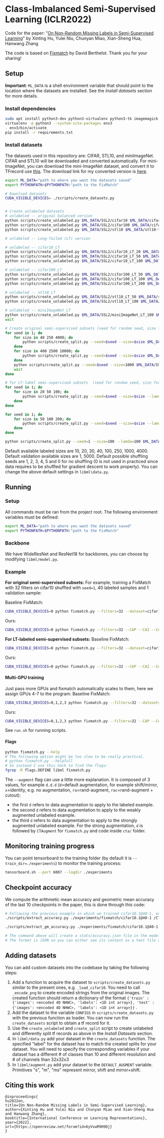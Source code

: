 # Class-Imbalanced Semi-Supervised Learning (ICLR2022)

Code for the paper: "[On Non-Random Missing Labels in Semi-Supervised Learning]()" by 
Xinting Hu, Yulei Niu, Chunyan Miao, Xian-Sheng Hua, Hanwang Zhang

The code is based on [Fixmatch](https://github.com/google-research/fixmatch) by David Berthelot. Thank you for your sharing!


## Setup

**Important**: `ML_DATA` is a shell environment variable that should point to the location where the datasets are installed. See the *Install datasets* section for more details.

### Install dependencies

```bash
sudo apt install python3-dev python3-virtualenv python3-tk imagemagick
virtualenv -p python3 --system-site-packages env3
. env3/bin/activate
pip install -r requirements.txt
```

### Install datasets
The datasets used in this repository are: CIFAR, STL10, and miniImageNet. 
CIFAR and STL10 will be downloaded and converted automatically. For mini-ImageNet, you can download the mini-ImageNet dataset, and convert it to TFrecord use [this](https://github.com/kmonachopoulos/ImageNet-to-TFrecord/tree/c722ad22f72bb8c7c674972b25c35d1734481537). The download link for my converted version is [here](https://drive.google.com/drive/folders/15TBbksuEWYmvN9N40MdFjRxuw96W-Vh2?usp=sharing).

```bash
export ML_DATA="path to where you want the datasets saved"
export PYTHONPATH=$PYTHONPATH:"path to the FixMatch"

# Download datasets
CUDA_VISIBLE_DEVICES= ./scripts/create_datasets.py


# Create unlabeled datasets 
# unlabeled -- original balanced version
python scripts/create_unlabeled.py $ML_DATA/SSL2/cifar10 $ML_DATA/cifar10-train.tfrecord &
python scripts/create_unlabeled.py $ML_DATA/SSL2/cifar100 $ML_DATA/cifar100-train.tfrecord &
python scripts/create_unlabeled.py $ML_DATA/SSL2/stl10 $ML_DATA/stl10-train.tfrecord $ML_DATA/stl10-unlabeled.tfrecord &

# unlabeled -- Long-Tailed (LT) version 

# unlabeled -- cifar10_LT
python scripts/create_unlabeled.py $ML_DATA/SSL2/cifar10_LT_20 $ML_DATA/cifar10-train.tfrecord &
python scripts/create_unlabeled.py $ML_DATA/SSL2/cifar10_LT_50 $ML_DATA/cifar10-train.tfrecord &
python scripts/create_unlabeled.py $ML_DATA/SSL2/cifar10_LT_100 $ML_DATA/cifar10_LT_100-train.tfrecord &

# unlabeled -- cifar100_LT
python scripts/create_unlabeled.py $ML_DATA/SSL2/cifar100_LT_50 $ML_DATA/cifar100_LT_50-train.tfrecord &
python scripts/create_unlabeled.py $ML_DATA/SSL2/cifar100_LT_100 $ML_DATA/cifar100_LT_100-train.tfrecord &
python scripts/create_unlabeled.py $ML_DATA/SSL2/cifar100_LT_200 $ML_DATA/cifar100-train.tfrecord &

# unlabeled -- stl10_LT
python scripts/create_unlabeled.py $ML_DATA/SSL2/stl10_LT_50 $ML_DATA/stl10-train.tfrecord $ML_DATA/stl10-unlabeled.tfrecord &
python scripts/create_unlabeled.py $ML_DATA/SSL2/stl10_LT_100 $ML_DATA/stl10-train.tfrecord $ML_DATA/stl10-unlabeled.tfrecord &

# unlabeled -- miniImageNet_LT
python scripts/create_unlabeled.py $ML_DATA/SSL2/miniImageNet_LT_100 $ML_DATA/miniImageNet-train.tfrecord 
wait

# Create original semi-supervised subsets (seed for random seed, size for the whole size of the labeled data)
for seed in 1; do
    for size in 40 250 4000; do
        python scripts/create_split.py --seed=$seed --size=$size $ML_DATA/SSL2/cifar10 $ML_DATA/cifar10-train.tfrecord &
    done
    for size in 400 2500 10000; do
        python scripts/create_split.py --seed=$seed --size=$size $ML_DATA/SSL2/cifar100 $ML_DATA/cifar100-train.tfrecord &
    done
    python scripts/create_split.py --seed=$seed --size=1000 $ML_DATA/SSL2/stl10 $ML_DATA/stl10-train.tfrecord $ML_DATA/stl10-unlabeled.tfrecord &
    wait
done

# for LT-label semi-supervised subsets  (seed for random seed, size for the max size of labeled data among classes, lamda for imabalance ratio of the labeled data)
for seed in 1; do
    for size in 20 50 100; do
        python scripts/create_split.py --seed=$seed --size=$size --lamda=$size $ML_DATA/SSL2/cifar10_LT_$size $ML_DATA/cifar10-train.tfrecord &
    done
done 

for seed in 1; do
    for size in 50 100 200; do
        python scripts/create_split.py --seed=$seed --size=$size --lamda=50 $ML_DATA/SSL2/cifar100_LT_$size $ML_DATA/cifar100-train.tfrecord &
    done
done 

python scripts/create_split.py --seed=1 --size=100 --lamda=100 $ML_DATA/SSL2/miniImageNet_LT_100 $ML_DATA/miniImageNet_LT_100-train.tfrecord &


```
Default available labeled sizes are 10, 20, 30, 40, 100, 250, 1000, 4000.
Default validation available sizes are 1, 5000.
Default possible shuffling seeds are 1, 2, 3, 4, 5 and 0 for no shuffling (0 is not used in practiced since data requires to be
shuffled for gradient descent to work properly).
You can change the above default settings in `libml\data.py`.

## Running

### Setup

All commands must be ran from the project root. The following environment variables must be defined:
```bash
export ML_DATA="path to where you want the datasets saved"
export PYTHONPATH=$PYTHONPATH:"path to the FixMatch"
```
### Backbone 
We have WideResNet and ResNet18 for backbones, you can choose by modifying `libml/model.py`.

### Example

**For original semi-supervised subsets:**
For example, training a FixMatch with 32 filters on cifar10 shuffled with `seed=1`, 40 labeled samples and 1 validation sample:

Baseline FixMatch:
```bash
CUDA_VISIBLE_DEVICES=0 python fixmatch.py --filters=32 --dataset=cifar10.1@40-1 --train_dir ./experiments/fixmatch
```

Ours:
```bash
CUDA_VISIBLE_DEVICES=0 python fixmatch.py --filters=32 --CAP --CAI --CADR --dataset=cifar10.1@40-1 --train_dir ./experiments/fixmatch
```


**For LT-labeled semi-supervised subsets:**
Baseline FixMatch:
```bash
CUDA_VISIBLE_DEVICES=0 python fixmatch.py --filters=32 --dataset=cifar10_LT_20.1@20-1 --train_dir ./experiments/fixmatch
```

Ours:
```bash
CUDA_VISIBLE_DEVICES=0 python fixmatch.py --filters=32 --CAP --CAI --CADR --dataset=cifar10_LT_20.1@20-1 --train_dir ./experiments/fixmatch
```


#### Multi-GPU training
Just pass more GPUs and fixmatch automatically scales to them, here we assign GPUs 4-7 to the program:
Baseline FixMatch:
```bash
CUDA_VISIBLE_DEVICES=0,1,2,3 python fixmatch.py --filters=32 --dataset=cifar10_LT_20.1@20-1 --train_dir ./experiments/fixmatch --devicenum=4
```

Ours:
```bash
CUDA_VISIBLE_DEVICES=0,1,2,3 python fixmatch.py --filters=32 --CAP --CAI --CADR --dataset=cifar10_LT_20.1@20-1 --train_dir ./experiments/fixmatch --devicenum=4
```

See `run.sh` for running scripts.


#### Flags

```bash
python fixmatch.py --help
# The following option might be too slow to be really practical.
# python fixmatch.py --helpfull
# So instead I use this hack to find the flags:
fgrep -R flags.DEFINE libml fixmatch.py
```

The `--augment` flag can use a little more explanation. It is composed of 3 values, for example `d.d.d`
(`d`=default augmentation, for example shift/mirror, `x`=identity, e.g. no augmentation, `ra`=rand-augment,
 `rac`=rand-augment + cutout):
- the first `d` refers to data augmentation to apply to the labeled example. 
- the second `d` refers to data augmentation to apply to the weakly augmented unlabeled example. 
- the third `d` refers to data augmentation to apply to the strongly augmented unlabeled example. For the strong
augmentation, `d` is followed by `CTAugment` for `fixmatch.py` and code inside `cta/` folder.



## Monitoring training progress

You can point tensorboard to the training folder (by default it is `--train_dir=./experiments`) to monitor the training
process:

```bash
tensorboard.sh --port 6007 --logdir ./experiments
```

## Checkpoint accuracy

We compute the arithmetic mean accuracy and geometric mean accuracy of the last 10 checkpoints in the paper, this is done through this code:

```bash
# Following the previous example in which we trained cifar10.1@40-1, extracting accuracy:
./scripts/extract_accuracy.py ./experiments/fixmatch/cifar10.1@40-1 /CTAugment_depth2_th0.80_decay0.990/FixMatch_archresnet_batch64_confidence0.95_filters32_lr0.03_nclass10_repeat4_scales3_uratio7_wd0.0005_wu1.0/

./scripts/extract_gm_accuracy.py ./experiments/fixmatch/cifar10.1@40-1 /CTAugment_depth2_th0.80_decay0.990/FixMatch_archresnet_batch64_confidence0.95_filters32_lr0.03_nclass10_repeat4_scales3_uratio7_wd0.0005_wu1.0/

# The command above will create a stats/accuracy.json file in the model folder.
# The format is JSON so you can either see its content as a text file or process it to your liking.
```

## Adding datasets
You can add custom datasets into the codebase by taking the following steps:

1. Add a function to acquire the dataset to `scripts/create_datasets.py` similar to the present ones, e.g. `_load_cifar10`. 
You need to call `_encode_png` to create encoded strings from the original images.
The created function should return a dictionary of the format 
`{'train' : {'images': <encoded 4D NHWC>, 'labels': <1D int array>},
'test' : {'images': <encoded 4D NHWC>, 'labels': <1D int array>}}` .
2. Add the dataset to the variable `CONFIGS` in `scripts/create_datasets.py` with the previous function as loader. 
You can now run the `create_datasets` script to obtain a tf record for it.
3. Use the `create_unlabeled` and `create_split` script to create unlabeled and differently split tf records as above in the *Install Datasets* section.
4. In `libml/data.py` add your dataset in the `create_datasets` function. The specified "label" for the dataset has to match
the created splits for your dataset. You will need to specify the corresponding variables if your dataset 
has a different # of classes than 10 and different resolution and # of channels than 32x32x3
5. In `libml/augment.py` add your dataset to the `DEFAULT_AUGMENT` variable. Primitives "s", "m", "ms" represent mirror, shift and mirror+shift. 

## Citing this work
```
@inproceedings{
hu2022on,
title={On Non-Random Missing Labels in Semi-Supervised Learning},
author={Xinting Hu and Yulei Niu and Chunyan Miao and Xian-Sheng Hua and Hanwang Zhang},
booktitle={International Conference on Learning Representations},
year={2022},
url={https://openreview.net/forum?id=6yVvwR9H9Oj}
}
```

